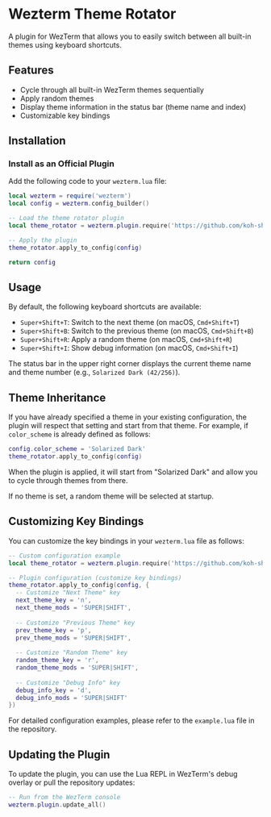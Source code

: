 # Wezterm Theme Rotator

A plugin for WezTerm that allows you to easily switch between all built-in themes using keyboard shortcuts.

## Features

- Cycle through all built-in WezTerm themes sequentially
- Apply random themes
- Display theme information in the status bar (theme name and index)
- Customizable key bindings

## Installation

### Install as an Official Plugin

Add the following code to your `wezterm.lua` file:

```lua
local wezterm = require('wezterm')
local config = wezterm.config_builder()

-- Load the theme rotator plugin
local theme_rotator = wezterm.plugin.require('https://github.com/koh-sh/wezterm-theme-rotator')

-- Apply the plugin
theme_rotator.apply_to_config(config)

return config
```

## Usage

By default, the following keyboard shortcuts are available:

- `Super+Shift+T`: Switch to the next theme (on macOS, `Cmd+Shift+T`)
- `Super+Shift+B`: Switch to the previous theme (on macOS, `Cmd+Shift+B`)
- `Super+Shift+R`: Apply a random theme (on macOS, `Cmd+Shift+R`)
- `Super+Shift+I`: Show debug information (on macOS, `Cmd+Shift+I`)

The status bar in the upper right corner displays the current theme name and theme number (e.g., `Solarized Dark (42/256)`).

## Theme Inheritance

If you have already specified a theme in your existing configuration, the plugin will respect that setting and start from that theme.
For example, if `color_scheme` is already defined as follows:

```lua
config.color_scheme = 'Solarized Dark'
theme_rotator.apply_to_config(config)
```

When the plugin is applied, it will start from "Solarized Dark" and allow you to cycle through themes from there.

If no theme is set, a random theme will be selected at startup.

## Customizing Key Bindings

You can customize the key bindings in your `wezterm.lua` file as follows:

```lua
-- Custom configuration example
local theme_rotator = wezterm.plugin.require('https://github.com/koh-sh/wezterm-theme-rotator')

-- Plugin configuration (customize key bindings)
theme_rotator.apply_to_config(config, {
  -- Customize "Next Theme" key
  next_theme_key = 'n',
  next_theme_mods = 'SUPER|SHIFT',
  
  -- Customize "Previous Theme" key
  prev_theme_key = 'p',
  prev_theme_mods = 'SUPER|SHIFT',
  
  -- Customize "Random Theme" key
  random_theme_key = 'r',
  random_theme_mods = 'SUPER|SHIFT',
  
  -- Customize "Debug Info" key
  debug_info_key = 'd',
  debug_info_mods = 'SUPER|SHIFT'
})
```

For detailed configuration examples, please refer to the `example.lua` file in the repository.

## Updating the Plugin

To update the plugin, you can use the Lua REPL in WezTerm's debug overlay or pull the repository updates:

```lua
-- Run from the WezTerm console
wezterm.plugin.update_all()
```

